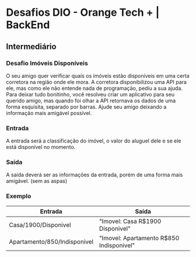 # Desafios DIO - Orange Tech + | BackEnd

## Intermediário

### Desafio Imóveis Disponíveis

O seu amigo quer verificar quais os imóveis estão disponíveis em uma certa corretora na região onde ele mora. A corretora disponibilizou uma API para ele, mas como ele não entende nada de programação, pediu a sua ajuda. Para deixar tudo bonitinho, você resolveu criar um aplicativo para seu querido amigo, mas quando foi olhar a API retornava os dados de uma forma esquisita, separado por barras. Ajude seu amigo deixando a informação mais amigável possível.

### Entrada

A entrada será a classificação do imóvel, o valor do aluguel dele e se ele está disponível no momento.

### Saída

A saída deverá ser as informações da entrada, porém de uma forma mais amigável. (sem as aspas)

### Exemplo

| Entrada                      | Saída                                    |
| ---------------------------- | ---------------------------------------- |
| Casa/1900/Disponivel         | "Imovel: Casa R$1900 Disponivel"         |
| Apartamento/850/Indisponivel | "Imovel: Apartamento R$850 Indisponivel" |
